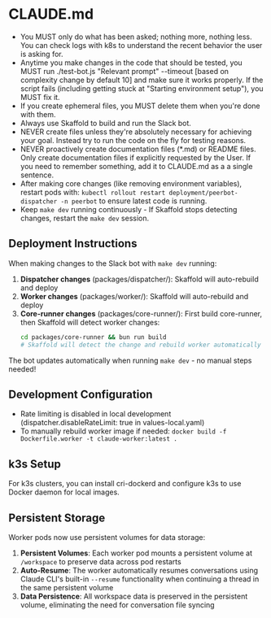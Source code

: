 # CLAUDE.md

- You MUST only do what has been asked; nothing more, nothing less. You can check logs with k8s to understand the recent behavior the user is asking for.
- Anytime you make changes in the code that should be tested, you MUST run ./test-bot.js "Relevant prompt" --timeout [based on complexity change by default 10] and make sure it works properly. If the script fails (including getting stuck at "Starting environment setup"), you MUST fix it.
- If you create ephemeral files, you MUST delete them when you're done with them.
- Always use Skaffold to build and run the Slack bot.
- NEVER create files unless they're absolutely necessary for achieving your goal. Instead try to run the code on the fly for testing reasons.
- NEVER proactively create documentation files (*.md) or README files. Only create documentation files if explicitly requested by the User. If you need to remember something, add it to CLAUDE.md as a a single sentence.
- After making core changes (like removing environment variables), restart pods with: `kubectl rollout restart deployment/peerbot-dispatcher -n peerbot` to ensure latest code is running.
- Keep `make dev` running continuously - If Skaffold stops detecting changes, restart the `make dev` session.

## Deployment Instructions

When making changes to the Slack bot with `make dev` running:

1. **Dispatcher changes** (packages/dispatcher/): Skaffold will auto-rebuild and deploy
2. **Worker changes** (packages/worker/): Skaffold will auto-rebuild and deploy
3. **Core-runner changes** (packages/core-runner/): First build core-runner, then Skaffold will detect worker changes:
   ```bash
   cd packages/core-runner && bun run build
   # Skaffold will detect the change and rebuild worker automatically
   ```

The bot updates automatically when running `make dev` - no manual steps needed!

## Development Configuration

- Rate limiting is disabled in local development (dispatcher.disableRateLimit: true in values-local.yaml)
- To manually rebuild worker image if needed: `docker build -f Dockerfile.worker -t claude-worker:latest .`

## k3s Setup

For k3s clusters, you can install cri-dockerd and configure k3s to use Docker daemon for local images.

## Persistent Storage

Worker pods now use persistent volumes for data storage:

1. **Persistent Volumes**: Each worker pod mounts a persistent volume at `/workspace` to preserve data across pod restarts
2. **Auto-Resume**: The worker automatically resumes conversations using Claude CLI's built-in `--resume` functionality when continuing a thread in the same persistent volume
3. **Data Persistence**: All workspace data is preserved in the persistent volume, eliminating the need for conversation file syncing
   